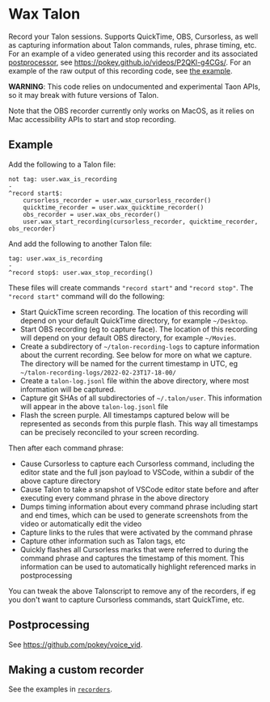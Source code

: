# Wax Talon

Record your Talon sessions. Supports QuickTime, OBS, Cursorless, as well as capturing information about Talon commands, rules, phrase timing, etc. For an example of a video generated using this recorder and its associated [postprocessor](https://github.com/pokey/voice_vid), see https://pokey.github.io/videos/P2QKl-g4CGs/. For an example of the raw output of this recording code, see [the example](examples/2022-09-04T10-20-54/).

**WARNING**: This code relies on undocumented and experimental Taon APIs, so it may break with future versions of Talon.

Note that the OBS recorder currently only works on MacOS, as it relies on Mac accessibility APIs to start and stop recording.

## Example

Add the following to a Talon file:

```talon
not tag: user.wax_is_recording
-
^record start$:
    cursorless_recorder = user.wax_cursorless_recorder()
    quicktime_recorder = user.wax_quicktime_recorder()
    obs_recorder = user.wax_obs_recorder()
    user.wax_start_recording(cursorless_recorder, quicktime_recorder, obs_recorder)
```

And add the following to another Talon file:

```talon
tag: user.wax_is_recording
-
^record stop$: user.wax_stop_recording()
```

These files will create commands `"record start"` and `"record stop"`. The `"record start"` command will do the following:

- Start QuickTime screen recording. The location of this recording will depend on your default QuickTime directory, for example `~/Desktop`.
- Start OBS recording (eg to capture face). The location of this recording will depend on your default OBS directory, for example `~/Movies`.
- Create a subdirectory of `~/talon-recording-logs` to capture information about the current recording. See below for more on what we capture. The directory will be named for the current timestamp in UTC, eg `~/talon-recording-logs/2022-02-23T17-18-00/`
- Create a `talon-log.jsonl` file within the above directory, where most information will be captured.
- Capture git SHAs of all subdirectories of `~/.talon/user`. This information will appear in the above `talon-log.jsonl` file
- Flash the screen purple. All timestamps captured below will be represented as seconds from this purple flash. This way all timestamps can be precisely reconciled to your screen recording.

Then after each command phrase:

- Cause Cursorless to capture each Cursorless command, including the editor state and the full json payload to VSCode, within a subdir of the above capture directory
- Cause Talon to take a snapshot of VSCode editor state before and after executing every command phrase in the above directory
- Dumps timing information about every command phrase including start and end times, which can be used to generate screenshots from the video or automatically edit the video
- Capture links to the rules that were activated by the command phrase
- Capture other information such as Talon tags, etc
- Quickly flashes all Cursorless marks that were referred to during the command phrase and captures the timestamp of this moment. This information can be used to automatically highlight referenced marks in postprocessing

You can tweak the above Talonscript to remove any of the recorders, if eg you don't want to capture Cursorless commands, start QuickTime, etc.

## Postprocessing

See https://github.com/pokey/voice_vid.

## Making a custom recorder

See the examples in [`recorders`](recorders).
